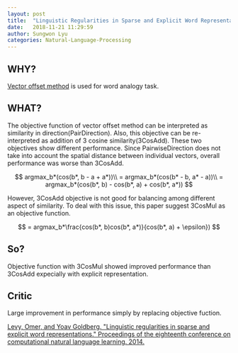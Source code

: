 ```yaml
---
layout: post
title:  "Linguistic Regularities in Sparse and Explicit Word Representations"
date:   2018-11-21 11:29:59
author: Sungwon Lyu
categories: Natural-Language-Processing
---
```


## WHY? 
[Vector offset method]() is used for word analogy task.

## WHAT?
The objective function of vector offset method can be interpreted as similarity in direction(PairDirection). Also, this objective can be re-interpreted as addition of 3 cosine similarity(3CosAdd). These two objectives show different performance. Since PairwiseDirection does not take into account the spatial distance between individual vectors, overall performance was worse than 3CosAdd. 

$$
argmax_b*(cos(b*, b - a + a*))\\
= argmax_b*(cos(b* - b, a* - a))\\
= argmax_b*(cos(b*, b) - cos(b*, a) + cos(b*, a*))
$$

However, 3CosAdd objective is not good for balancing among different aspect of similarity. To deal with this issue, this paper suggest 3CosMul as an objective function.

$$
= argmax_b*\frac{cos(b*, b)cos(b*, a*)}{cos(b*, a) + \epsilon})
$$

## So?
Objective function with 3CosMul showed improved performance than 3CosAdd expecially with explicit representation.

## Critic
Large improvement in performance simply by replacing objective fuction. 

[Levy, Omer, and Yoav Goldberg. "Linguistic regularities in sparse and explicit word representations." Proceedings of the eighteenth conference on computational natural language learning. 2014.](http://www.aclweb.org/anthology/W14-1618)